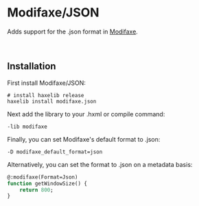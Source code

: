 # Modifaxe/JSON
Adds support for the .json format in [Modifaxe](https://github.com/SomeRanDev/modifaxe).

&nbsp;
&nbsp;

## Installation
First install Modifaxe/JSON:
```hxml
# install haxelib release
haxelib install modifaxe.json
```

Next add the library to your .hxml or compile command:
```hxml
-lib modifaxe
```

Finally, you can set Modifaxe's default format to .json:
```hxml
-D modifaxe_default_format=json
```

Alternatively, you can set the format to .json on a metadata basis:
```haxe
@:modifaxe(Format=Json)
function getWindowSize() {
	return 800;
}
```
